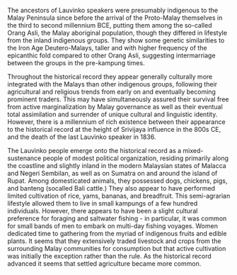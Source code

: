 The ancestors of Lauvìnko speakers were presumably indigenous to the Malay
Peninsula since before the arrival of the Proto-Malay themselves in the third
to second millennium BCE, putting them among the so-called Orang Asli, the
Malay aboriginal population, though they differed in lifestyle from the inland
indigenous groups. They show some genetic similarities to the Iron Age
Deutero-Malays, taller and with higher frequency of the epicanthic fold
compared to other Orang Asli, suggesting intermarriage between the groups
in the pre-kampung times.

Throughout the historical record they appear generally culturally more
integrated with the Malays than other indigenous groups, following their
agricultural and religious trends from early on and eventually becoming 
prominent traders. This may have simultaneously assured their survival free
from active marginalization by Malay governance as well as their eventual
total assimilation and surrender of unique cultural and linguistic identity.
However, there is a millennium of rich existence between their appearance to
the historical record at the height of Srivijaya influence in the 800s CE, and
the death of the last Lauvìnko speaker in 1836.

The Lauvìnko people emerge onto the historical record as a mixed-sustenance
people of modest political organization, residing primarily along the coastline
and slightly inland in the modern Malaysian states of Malacca and Negeri
Sembilan, as well as on Sumatra on and around the island of Rupat. Among
domesticated animals, they possessed dogs, chickens, pigs, and banteng (socalled Bali cattle.) They also appear to have performed limited cultivation of
rice, yams, bananas, and breadfruit. This semi-agrarian lifestyle allowed them
to live in small kampungs of a few hundred individuals. However, there
appears to have been a slight cultural preference for foraging and saltwater
fishing - in particular, it was common for small bands of men to embark on
multi-day fishing voyages. Women dedicated time to gathering from the
myriad of indigenous fruits and edible plants. It seems that they extensively
traded livestock and crops from the surrounding Malay communities for
consumption but that active cultivation was initially the exception rather
than the rule. As the historical record advanced it seems that settled
agriculture became more common.